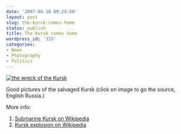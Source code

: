 ```yaml
---
date: '2007-04-18 09:29:50'
layout: post
slug: the-kursk-comes-home
status: publish
title: The Kursk comes home
wordpress_id: '315'
categories:
- News
- Photography
- Politics
---
```



[
![the wreck of the Kursk](http://www.phfactor.net/wp-pics/kursk-1-wp.jpg)
](http://englishrussia.com/?p=845#more-845)


Good pictures of the salvaged Kursk (click on image to go the source, English Russia.)

More info:
  1. [Submarine Kursk on Wikipedia](http://en.wikipedia.org/wiki/Russian_submarine_Kursk_explosion)
  2. [Kursk explosion on Wikipedia](http://en.wikipedia.org/wiki/Russian_submarine_K-141_Kursk)



